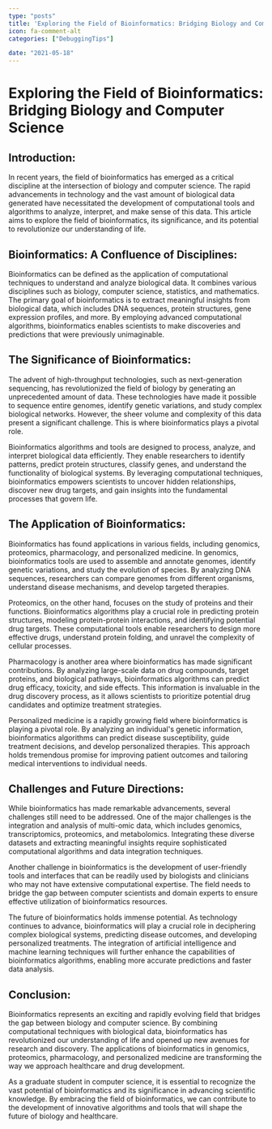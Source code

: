 ```yaml
---
type: "posts"
title: 'Exploring the Field of Bioinformatics: Bridging Biology and Computer Science'
icon: fa-comment-alt
categories: ["DebuggingTips"]

date: "2021-05-18"
---
```




# Exploring the Field of Bioinformatics: Bridging Biology and Computer Science

## Introduction:

In recent years, the field of bioinformatics has emerged as a critical discipline at the intersection of biology and computer science. The rapid advancements in technology and the vast amount of biological data generated have necessitated the development of computational tools and algorithms to analyze, interpret, and make sense of this data. This article aims to explore the field of bioinformatics, its significance, and its potential to revolutionize our understanding of life.

## Bioinformatics: A Confluence of Disciplines:

Bioinformatics can be defined as the application of computational techniques to understand and analyze biological data. It combines various disciplines such as biology, computer science, statistics, and mathematics. The primary goal of bioinformatics is to extract meaningful insights from biological data, which includes DNA sequences, protein structures, gene expression profiles, and more. By employing advanced computational algorithms, bioinformatics enables scientists to make discoveries and predictions that were previously unimaginable.

## The Significance of Bioinformatics:

The advent of high-throughput technologies, such as next-generation sequencing, has revolutionized the field of biology by generating an unprecedented amount of data. These technologies have made it possible to sequence entire genomes, identify genetic variations, and study complex biological networks. However, the sheer volume and complexity of this data present a significant challenge. This is where bioinformatics plays a pivotal role.

Bioinformatics algorithms and tools are designed to process, analyze, and interpret biological data efficiently. They enable researchers to identify patterns, predict protein structures, classify genes, and understand the functionality of biological systems. By leveraging computational techniques, bioinformatics empowers scientists to uncover hidden relationships, discover new drug targets, and gain insights into the fundamental processes that govern life.

## The Application of Bioinformatics:

Bioinformatics has found applications in various fields, including genomics, proteomics, pharmacology, and personalized medicine. In genomics, bioinformatics tools are used to assemble and annotate genomes, identify genetic variations, and study the evolution of species. By analyzing DNA sequences, researchers can compare genomes from different organisms, understand disease mechanisms, and develop targeted therapies.

Proteomics, on the other hand, focuses on the study of proteins and their functions. Bioinformatics algorithms play a crucial role in predicting protein structures, modeling protein-protein interactions, and identifying potential drug targets. These computational tools enable researchers to design more effective drugs, understand protein folding, and unravel the complexity of cellular processes.

Pharmacology is another area where bioinformatics has made significant contributions. By analyzing large-scale data on drug compounds, target proteins, and biological pathways, bioinformatics algorithms can predict drug efficacy, toxicity, and side effects. This information is invaluable in the drug discovery process, as it allows scientists to prioritize potential drug candidates and optimize treatment strategies.

Personalized medicine is a rapidly growing field where bioinformatics is playing a pivotal role. By analyzing an individual's genetic information, bioinformatics algorithms can predict disease susceptibility, guide treatment decisions, and develop personalized therapies. This approach holds tremendous promise for improving patient outcomes and tailoring medical interventions to individual needs.

## Challenges and Future Directions:

While bioinformatics has made remarkable advancements, several challenges still need to be addressed. One of the major challenges is the integration and analysis of multi-omic data, which includes genomics, transcriptomics, proteomics, and metabolomics. Integrating these diverse datasets and extracting meaningful insights require sophisticated computational algorithms and data integration techniques.

Another challenge in bioinformatics is the development of user-friendly tools and interfaces that can be readily used by biologists and clinicians who may not have extensive computational expertise. The field needs to bridge the gap between computer scientists and domain experts to ensure effective utilization of bioinformatics resources.

The future of bioinformatics holds immense potential. As technology continues to advance, bioinformatics will play a crucial role in deciphering complex biological systems, predicting disease outcomes, and developing personalized treatments. The integration of artificial intelligence and machine learning techniques will further enhance the capabilities of bioinformatics algorithms, enabling more accurate predictions and faster data analysis.

## Conclusion:

Bioinformatics represents an exciting and rapidly evolving field that bridges the gap between biology and computer science. By combining computational techniques with biological data, bioinformatics has revolutionized our understanding of life and opened up new avenues for research and discovery. The applications of bioinformatics in genomics, proteomics, pharmacology, and personalized medicine are transforming the way we approach healthcare and drug development.

As a graduate student in computer science, it is essential to recognize the vast potential of bioinformatics and its significance in advancing scientific knowledge. By embracing the field of bioinformatics, we can contribute to the development of innovative algorithms and tools that will shape the future of biology and healthcare.